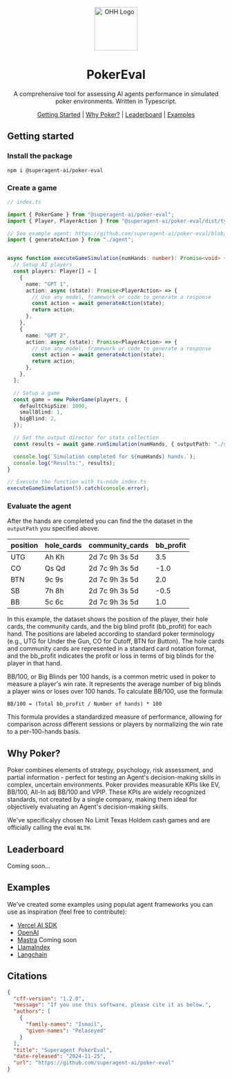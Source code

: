 

<div align="center">

<img src="https://img.recraft.ai/fWW91mib8qMVVKv7Epi4qHqhl0--hZWmog-XRhtsLHU/rs:fit:733:733:0/q:80/g:no/plain/abs://prod/images/01924152-3324-4a01-bb37-32e4e4411fff@avif" alt="OHH Logo" height="100" />

# PokerEval

 A comprehensive tool for assessing AI agents performance in simulated poker environments. Written in Typescript.

[Getting Started](#getting-started) | [Why Poker?](#why-poker) | [Leaderboard](#leaderboard) | [Examples](#examples)

</div>

## Getting started

### Install the package
```
npm i @superagent-ai/poker-eval
```

### Create a game
```ts
// index.ts

import { PokerGame } from "@superagent-ai/poker-eval";
import { Player, PlayerAction } from "@superagent-ai/poker-eval/dist/types"

// See example agent: https://github.com/superagent-ai/poker-eval/blob/main/examples/ai-sdk/agent.ts
import { generateAction } from "./agent";


async function executeGameSimulation(numHands: number): Promise<void> {
  // Setup AI players
  const players: Player[] = [
    {
      name: "GPT 1",
      action: async (state): Promise<PlayerAction> => {
        // Use any model, framework or code to generate a response
        const action = await generateAction(state);
        return action;
      },
    },
    {
      name: "GPT 2",
      action: async (state): Promise<PlayerAction> => {
        // Use any model, framework or code to generate a response
        const action = await generateAction(state);
        return action;
      },
    },
  ];

  // Setup a game
  const game = new PokerGame(players, {
    defaultChipSize: 1000,
    smallBlind: 1,
    bigBlind: 2,
  });

  // Set the output director for stats collection
  const results = await game.runSimulation(numHands, { outputPath: "./stats" });

  console.log(`Simulation completed for ${numHands} hands.`);
  console.log("Results:", results);
}

// Execute the function with ts-node index.ts
executeGameSimulation(5).catch(console.error);

```

### Evaluate the agent
After the hands are completed you can find the the dataset in the `outputPath` you specified above. 

| position | hole_cards | community_cards | bb_profit |
|----------|------------|-----------------|-----------|
| UTG      | Ah Kh      | 2d 7c 9h 3s 5d  | 3.5       |
| CO       | Qs Qd      | 2d 7c 9h 3s 5d  | -1.0      |
| BTN      | 9c 9s      | 2d 7c 9h 3s 5d  | 2.0       |
| SB       | 7h 8h      | 2d 7c 9h 3s 5d  | -0.5      |
| BB       | 5c 6c      | 2d 7c 9h 3s 5d  | 1.0       |

In this example, the dataset shows the position of the player, their hole cards, the community cards, and the big blind profit (bb_profit) for each hand. The positions are labeled according to standard poker terminology (e.g., UTG for Under the Gun, CO for Cutoff, BTN for Button). The hole cards and community cards are represented in a standard card notation format, and the bb_profit indicates the profit or loss in terms of big blinds for the player in that hand.

BB/100, or Big Blinds per 100 hands, is a common metric used in poker to measure a player's win rate. It represents the average number of big blinds a player wins or loses over 100 hands. To calculate BB/100, use the formula:

`BB/100 = (Total bb_profit / Number of hands) * 100`

This formula provides a standardized measure of performance, allowing for comparison across different sessions or players by normalizing the win rate to a per-100-hands basis.


## Why Poker? 
Poker combines elements of strategy, psychology, risk assessment, and partial information - perfect for testing an Agent's decision-making skills in complex, uncertain environments. Poker provides measurable KPIs like EV, BB/100, All-In adj BB/100 and VPIP. These KPIs are widely recognized standards, not created by a single company, making them ideal for objectively evaluating an Agent's decision-making skills.

We've specificalyy chosen No Limit Texas Holdem cash games and are officially calling the eval `NLTH`.

## Leaderboard
Coming soon...

## Examples
We've created some examples using populat agent frameworks you can use as inspiration (feel free to contribute): 

- [Vercel AI SDK](https://github.com/superagent-ai/poker-eval/tree/main/examples/ai-sdk)
- [OpenAI](https://github.com/superagent-ai/poker-eval/tree/main/examples/openai)
- [Mastra]() Coming soon
- [LlamaIndex](https://github.com/superagent-ai/poker-eval/tree/main/examples/llama-index)
- [Langchain](https://github.com/superagent-ai/poker-eval/tree/main/examples/langchain)

## Citations
```json
{
  "cff-version": "1.2.0",
  "message": "If you use this software, please cite it as below.",
  "authors": [
    {
      "family-names": "Ismail",
      "given-names": "Pelaseyed"
    }
  ],
  "title": "Superagent PokerEval",
  "date-released": "2024-11-25",
  "url": "https://github.com/superagent-ai/poker-eval"
}
```

